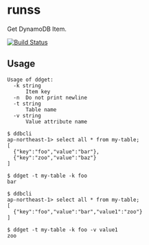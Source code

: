 # runss

Get DynamoDB Item.

[![Build Status](https://travis-ci.org/winebarrel/ddget.svg?branch=master)](https://travis-ci.org/winebarrel/ddget)

## Usage

```
Usage of ddget:
  -k string
      Item key
  -n  Do not print newline
  -t string
      Table name
  -v string
      Value attribute name
```

```
$ ddbcli
ap-northeast-1> select all * from my-table;
[
  {"key":"foo","value":"bar"},
  {"key":"zoo","value":"baz"}
]

$ ddget -t my-table -k foo
bar
```

```
$ ddbcli
ap-northeast-1> select all * from my-table;
[
  {"key":"foo","value":"bar","value1":"zoo"}
]

$ ddget -t my-table -k foo -v value1
zoo
```
